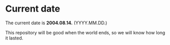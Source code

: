 # Current date

The current date is **2004.08.14.** (YYYY.MM.DD.)

This repository will be good when the world ends, so we will know how long it lasted.